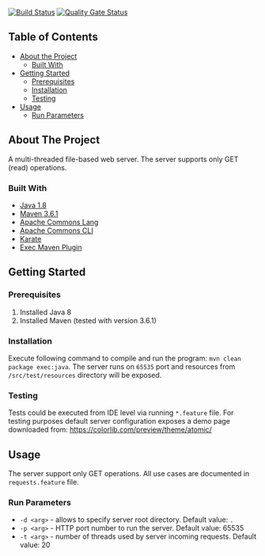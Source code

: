 [![Build Status](https://travis-ci.com/lewandowskidawid/simpleWebServer.svg?branch=master)](https://travis-ci.com/lewandowskidawid/simpleWebServer)
[![Quality Gate Status](https://sonarcloud.io/api/project_badges/measure?project=simpleWebServer&metric=alert_status)](https://sonarcloud.io/dashboard?id=simpleWebServer)

## Table of Contents

* [About the Project](#about-the-project)
  * [Built With](#built-with)
* [Getting Started](#getting-started)
  * [Prerequisites](#prerequisites)
  * [Installation](#installation)
  * [Testing](#testing)
* [Usage](#usage)
  * [Run Parameters](#run-parameters)


## About The Project
A multi-threaded file-based web server. The server supports only GET (read) operations.

### Built With
* [Java 1.8](https://www.java.com)
* [Maven 3.6.1](https://maven.apache.org/)
* [Apache Commons Lang](https://commons.apache.org/proper/commons-lang/)
* [Apache Commons CLI](https://commons.apache.org/proper/commons-cli/)
* [Karate](https://github.com/intuit/karate)
* [Exec Maven Plugin](https://www.mojohaus.org/exec-maven-plugin/)



<!-- GETTING STARTED -->
## Getting Started

### Prerequisites

1. Installed Java 8
2. Installed Maven (tested with version 3.6.1)

### Installation

Execute following command to compile and run the program: `mvn clean package exec:java`. 
The server runs on `65535` port and  resources from `/src/test/resources` directory will be exposed.


### Testing
 
 Tests could be executed from IDE level via running `*.feature` file. For testing purposes default server
 configuration exposes a demo page downloaded from: https://colorlib.com/preview/theme/atomic/


## Usage
The server support only GET operations. All use cases are documented in `requests.feature` file.

### Run Parameters 
* `-d <arg>` - allows to specify server root directory. Default value: `.`
* `-p <arg>` - HTTP port number to run the server. Default value: 65535
* `-t <arg>` - number of threads used by server incoming requests. Default value: 20